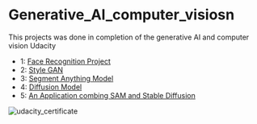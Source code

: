 # Generative_AI_computer_visiosn
This projects was done in completion of the generative AI and computer vision Udacity



                     
- 1: [Face Recognition Project](https://github.com/Danny024/Generative_AI_computer_visiosn/tree/main/1-Face_recognition_Project)   
- 2: [Style GAN](https://github.com/Danny024/Generative_AI_computer_visiosn/tree/main/2-%20StyleGAN)
- 3: [Segment Anything Model](P3)
- 4: [Diffusion Model](P4)
- 5: [An Application combing SAM and Stable Diffusion](P5)






![udacity_certificate](https://github.com/Danny024/Generative_AI_computer_visiosn/blob/main/image/Computer%20Vision%20and%20Generative%20AI%20.png)
